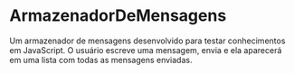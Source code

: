 # ArmazenadorDeMensagens
Um armazenador de mensagens desenvolvido para testar conhecimentos em JavaScript. O usuário escreve uma mensagem, envia e ela aparecerá em uma lista com todas as mensagens enviadas.
